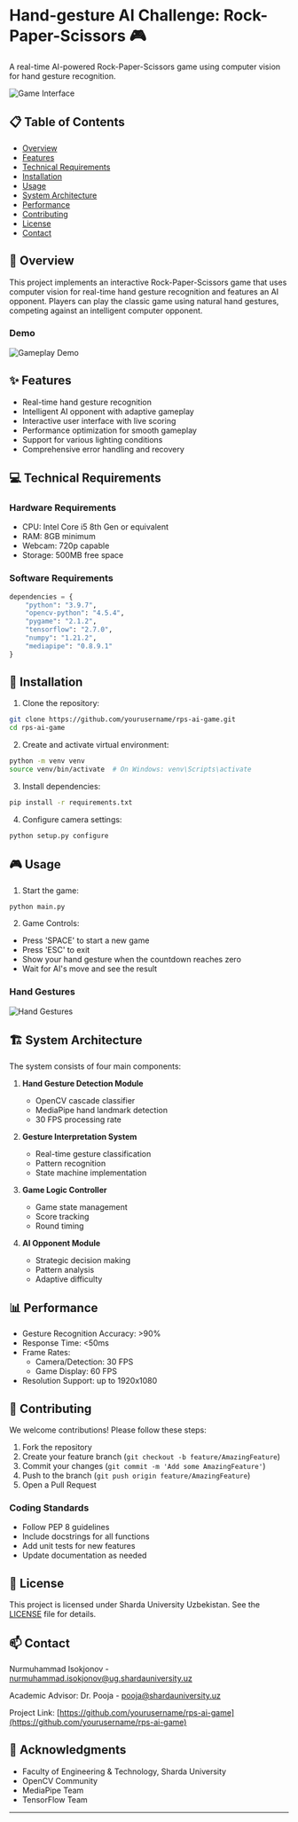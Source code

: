 # Hand-gesture AI Challenge: Rock-Paper-Scissors 🎮

A real-time AI-powered Rock-Paper-Scissors game using computer vision for hand gesture recognition.

![Game Interface](media/image6.png)

## 📋 Table of Contents
- [Overview](#overview)
- [Features](#features)
- [Technical Requirements](#technical-requirements)
- [Installation](#installation)
- [Usage](#usage)
- [System Architecture](#system-architecture)
- [Performance](#performance)
- [Contributing](#contributing)
- [License](#license)
- [Contact](#contact)

## 🎯 Overview
This project implements an interactive Rock-Paper-Scissors game that uses computer vision for real-time hand gesture recognition and features an AI opponent. Players can play the classic game using natural hand gestures, competing against an intelligent computer opponent.

### Demo
![Gameplay Demo](media/image4.png)

## ✨ Features
- Real-time hand gesture recognition
- Intelligent AI opponent with adaptive gameplay
- Interactive user interface with live scoring
- Performance optimization for smooth gameplay
- Support for various lighting conditions
- Comprehensive error handling and recovery

## 💻 Technical Requirements

### Hardware Requirements
- CPU: Intel Core i5 8th Gen or equivalent
- RAM: 8GB minimum
- Webcam: 720p capable
- Storage: 500MB free space

### Software Requirements
```python
dependencies = {
    "python": "3.9.7",
    "opencv-python": "4.5.4",
    "pygame": "2.1.2",
    "tensorflow": "2.7.0",
    "numpy": "1.21.2",
    "mediapipe": "0.8.9.1"
}
```

## 🚀 Installation

1. Clone the repository:
```bash
git clone https://github.com/yourusername/rps-ai-game.git
cd rps-ai-game
```

2. Create and activate virtual environment:
```bash
python -m venv venv
source venv/bin/activate  # On Windows: venv\Scripts\activate
```

3. Install dependencies:
```bash
pip install -r requirements.txt
```

4. Configure camera settings:
```bash
python setup.py configure
```

## 🎮 Usage

1. Start the game:
```bash
python main.py
```

2. Game Controls:
- Press 'SPACE' to start a new game
- Press 'ESC' to exit
- Show your hand gesture when the countdown reaches zero
- Wait for AI's move and see the result

### Hand Gestures
![Hand Gestures](media/image5.jpeg)

## 🏗 System Architecture

The system consists of four main components:

1. **Hand Gesture Detection Module**
   - OpenCV cascade classifier
   - MediaPipe hand landmark detection
   - 30 FPS processing rate

2. **Gesture Interpretation System**
   - Real-time gesture classification
   - Pattern recognition
   - State machine implementation

3. **Game Logic Controller**
   - Game state management
   - Score tracking
   - Round timing

4. **AI Opponent Module**
   - Strategic decision making
   - Pattern analysis
   - Adaptive difficulty

## 📊 Performance

- Gesture Recognition Accuracy: >90%
- Response Time: <50ms
- Frame Rates:
  * Camera/Detection: 30 FPS
  * Game Display: 60 FPS
- Resolution Support: up to 1920x1080

## 🤝 Contributing

We welcome contributions! Please follow these steps:

1. Fork the repository
2. Create your feature branch (`git checkout -b feature/AmazingFeature`)
3. Commit your changes (`git commit -m 'Add some AmazingFeature'`)
4. Push to the branch (`git push origin feature/AmazingFeature`)
5. Open a Pull Request

### Coding Standards
- Follow PEP 8 guidelines
- Include docstrings for all functions
- Add unit tests for new features
- Update documentation as needed

## 📝 License
This project is licensed under Sharda University Uzbekistan. See the [LICENSE](LICENSE) file for details.

## 📫 Contact

Nurmuhammad Isokjonov - nurmuhammad.isokjonov@ug.shardauniversity.uz

Academic Advisor: Dr. Pooja - pooja@shardauniversity.uz

Project Link: [https://github.com/yourusername/rps-ai-game](https://github.com/yourusername/rps-ai-game)

## 🙏 Acknowledgments
- Faculty of Engineering & Technology, Sharda University
- OpenCV Community
- MediaPipe Team
- TensorFlow Team

---
